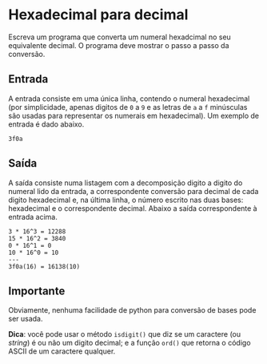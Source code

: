 # Hexadecimal para decimal

Escreva um programa que converta um numeral hexadcimal no seu
equivalente decimal. O programa deve mostrar o passo a passo da
conversão.

## Entrada

A entrada consiste em uma única linha, contendo o numeral
hexadecimal (por simplicidade, apenas digitos de `0` a `9` e as
letras de `a` a `f` minúsculas são usadas para representar os
numerais em hexadecimal). Um exemplo de entrada é dado abaixo.

```
3f0a
```


## Saída

A saída consiste numa listagem com a decomposição digito a digito
do numeral lido da entrada, a correspondente conversão para
decimal de cada digito hexadecimal e, na última linha, o número
escrito nas duas bases: hexadecimal e o correspondente decimal.
Abaixo a saída correspondente à entrada acima.

```
3 * 16^3 = 12288
15 * 16^2 = 3840
0 * 16^1 = 0
10 * 16^0 = 10
---
3f0a(16) = 16138(10)
```

## Importante

Obviamente, nenhuma facilidade de python para conversão
de bases pode ser usada.

**Dica**: você pode usar o método `isdigit()` que diz se um
caractere (ou _string_) é ou não um digito decimal; e a função
`ord()` que retorna o código ASCII de um caractere qualquer.